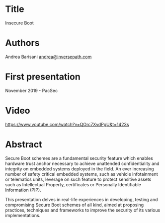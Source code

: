 Title
=====

Insecure Boot

Authors
=======

Andrea Barisani <andrea@inversepath.com>  

First presentation
==================

November 2019 - PacSec

Video
=====

https://www.youtube.com/watch?v=QOrc7XvdPgU&t=1423s

Abstract
========

Secure Boot schemes are a fundamental security feature which enables hardware
trust anchor necessary to achieve unattended confidentiality and integrity on
embedded systems deployed in the field. An ever increasing number of safety
critical embedded systems, such as vehicle infotainment or telematics units,
leverage on such feature to protect sensitive assets such as Intellectual
Property, certificates or Personally Identifiable Information (PIP).

This presentation delves in real-life experiences in developing, testing and
compromising Secure Boot schemes of all kind, aimed at proposing practices,
techniques and frameworks to improve the security of its various
implementations.
